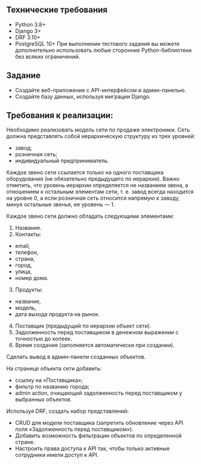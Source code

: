 ## Технические требования

- Python 3.8+
- Django 3+
- DRF 3.10+
- PostgreSQL 10+
  При выполнении тестового задания вы можете дополнительно использовать любые сторонние Python-библиотеки без всяких
  ограничений.

## Задание

- Создайте веб-приложение с API-интерфейсом и админ-панелью.
- Создайте базу данных, используя миграции Django.

## Требования к реализации:

Необходимо реализовать модель сети по продаже электроники.
Сеть должна представлять собой иерархическую структуру из трех уровней:

- завод;
- розничная сеть;
- индивидуальный предприниматель.

Каждое звено сети ссылается только на одного поставщика оборудования (не обязательно предыдущего по иерархии). Важно
отметить, что уровень иерархии определяется не названием звена, а отношением к остальным элементам сети, т. е. завод
всегда находится на уровне 0, а если розничная сеть относится напрямую к заводу, минуя остальные звенья, ее уровень —
1.

Каждое звено сети должно обладать следующими элементами:

1. Название.
2. Контакты:

- email,
- телефон,
- страна,
- город,
- улица,
- номер дома.

3. Продукты:

- название,
- модель,
- дата выхода продукта на рынок.

4. Поставщик (предыдущий по иерархии объект сети).
5. Задолженность перед поставщиком в денежном выражении с точностью до копеек.
6. Время создания (заполняется автоматически при создании).

Сделать вывод в админ-панели созданных объектов.

На странице объекта сети добавить:

- ссылку на «Поставщика»;
- фильтр по названию города;
- admin action, очищающий задолженность перед поставщиком у выбранных объектов.

Используя DRF, создать набор представлений:

- CRUD для модели поставщика (запретить обновление через API поля «Задолженность перед поставщиком»).
- Добавить возможность фильтрации объектов по определенной стране.
- Настроить права доступа к API так, чтобы только активные сотрудники имели доступ к API.
